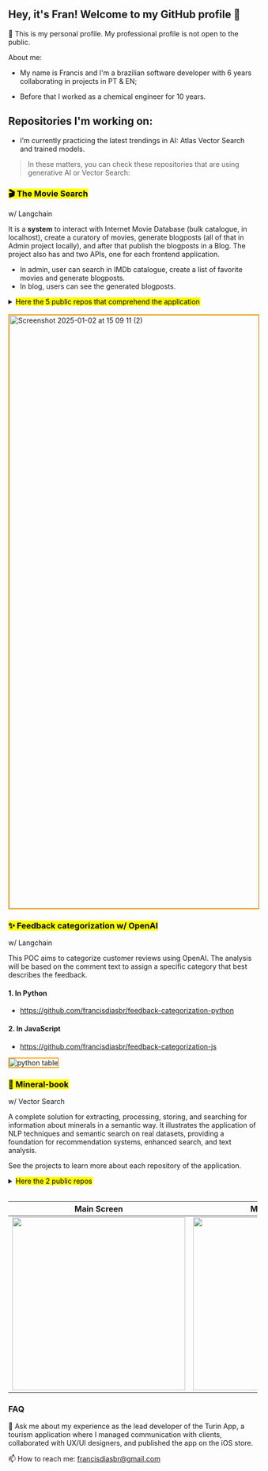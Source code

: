## Hey, it's Fran! Welcome to my GitHub profile 👋

👐 This is my personal profile. My professional profile is not open to the public.

About me:

- My name is Francis and I'm a brazilian software developer with 6 years collaborating in projects in PT & EN;

- Before that I worked as a chemical engineer for 10 years.


## Repositories I'm working on:

- I’m currently practicing the latest trendings in AI: Atlas Vector Search and trained models.

> In these matters, you can check these repositories that are using generative AI or Vector Search:

<h3><mark>🎬 The Movie Search</mark></h3>

w/ Langchain

It is a **system** to interact with Internet Movie Database (bulk catalogue, in localhost), create a curatory of movies, generate blogposts (all of that in Admin project locally), and after that publish the blogposts in a Blog. 
The project also has and two APIs, one for each frontend application.

- In admin, user can search in IMDb catalogue, create a list of favorite movies and generate blogposts.
- In blog, users can see the generated blogposts.

<details>
<summary><mark>Here the 5 public repos that comprehend the application</mark></summary>

#### 1. Movie Search Admin Frontend:
https://github.com/francisdiasbr/movie-search-frontend (Next project with Redux for state management)

#### 2. Movie Search Admin Backend:
https://github.com/francisdiasbr/movie-search-backend (Python project with Flask)
Is the backend for Movie Search. The project comprehends all the endpoints the admin application needs.

#### 3. Movie Search Blog:
https://github.com/francisdiasbr/movie-search-blog (Vite project with Redux for state management)

#### 4. Movie Search Blog Backend:
https://github.com/francisdiasbr/movie-search-blog-backend (Python project with Flask)

#### 5. Archictecture Decision Records for Movie Search project (ADRs):
https://github.com/francisdiasbr/movie-search-adr (Markdown, in order to write the decisions in this repository)

</details>
<br/>

<img width="1200" alt="Screenshot 2025-01-02 at 15 09 11 (2)" src="https://github.com/user-attachments/assets/1899159c-1e60-4739-a7ed-67a156270a26" style="border: 2px solid orange;" />

<h3><mark>✨ Feedback categorization w/ OpenAI</mark></h3>

w/ Langchain

This POC aims to categorize customer reviews using OpenAI. The analysis will be based on the comment text to assign a specific category that best describes the feedback.

#### 1. In Python
- https://github.com/francisdiasbr/feedback-categorization-python

#### 2. In JavaScript
- https://github.com/francisdiasbr/feedback-categorization-js

<img alt="python table" src="https://github.com/user-attachments/assets/a4577b42-c0ff-4cf9-b7ea-e8c6d54fc94f" style="border: 2px solid orange" />

<br/>

<h3><mark> 🔮 Mineral-book </h3></mark>

w/ Vector Search

A complete solution for extracting, processing, storing, and searching for information about minerals in a semantic way. It illustrates the application of NLP techniques and semantic search on real datasets, providing a foundation for recommendation systems, enhanced search, and text analysis.

See the projects to learn more about each repository of the application.

<details>
<summary><mark>Here the 2 public repos</mark></summary>

#### 1. Backend (Python)
- https://github.com/francisdiasbr/py-mineral-book

  
#### 2. Frontend (React Native + Expo)
- https://github.com/francisdiasbr/mineral-book

</details>
<br/>

| Main Screen | Mineral Screen | 
|:-----------:|:--------------:|
| <img src="https://github.com/user-attachments/assets/adb77a57-bc58-47ec-993e-55bded057205" width="350"/> | <img src="https://github.com/user-attachments/assets/e3bcee5b-b2fb-4f81-a7f8-07f0c5edb48e" width="350"/> |


  ### FAQ
  💬 Ask me about my experience as the lead developer of the Turin App, a tourism application where I managed communication with clients, collaborated with UX/UI designers, and published the app on the iOS store.

  📫 How to reach me: francisdiasbr@gmail.com

